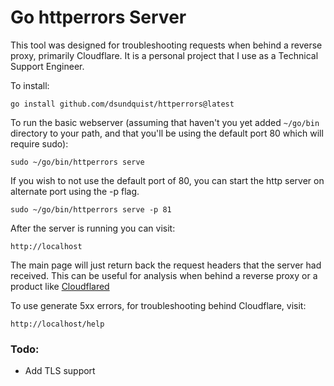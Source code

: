 # Go httperrors Server 

This tool was designed for troubleshooting requests when behind a reverse proxy, primarily Cloudflare.  It is a personal project that I use as a Technical Support Engineer.

To install: 

```
go install github.com/dsundquist/httperrors@latest
```

To run the basic webserver (assuming that haven't you yet added `~/go/bin` directory to your path, and that you'll be using the default port 80 which will require sudo): 

```
sudo ~/go/bin/httperrors serve
```

If you wish to not use the default port of 80, you can start the http server on alternate port using the -p flag.

```
sudo ~/go/bin/httperrors serve -p 81
```


After the server is running you can visit: 

```
http://localhost
```

The main page will just return back the request headers that the server had received.  This can be useful for analysis when behind a reverse proxy or a product like [Cloudflared](https://github.com/cloudflare/cloudflared) 

To use generate 5xx errors, for troubleshooting behind Cloudflare, visit: 

```
http://localhost/help
```

### Todo: 

* Add TLS support

